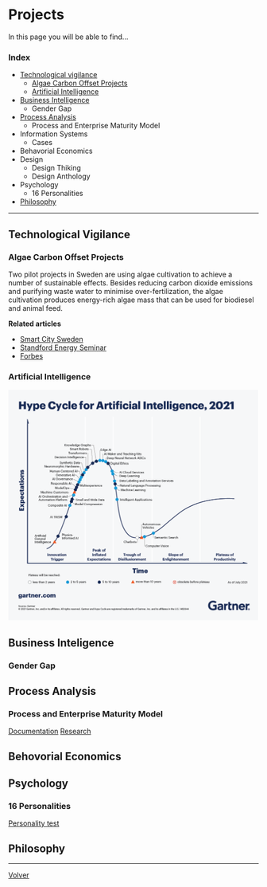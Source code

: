 # Projects

In this page you will be able to find...

### Index
* [Technological vigilance](#tech_vigilance)
  * [Algae Carbon Offset Projects](#algae)
  * [Artificial Intelligence](#ai)
* [Business Intelligence](#bi)
  * Gender Gap 
* [Process Analysis]()
  * Process and Enterprise Maturity Model 
* Information Systems
  * Cases 
* Behavorial Economics
* Design
  * Design Thiking 
  * Design Anthology
* Psychology
  * 16 Personalities 
* [Philosophy]()


----


## Technological Vigilance <a name="tech_vigilance"></a>

### Algae Carbon Offset Projects <a name="algae"></a>
Two pilot projects in Sweden are using algae cultivation to achieve a number of sustainable effects. Besides reducing carbon dioxide emissions and purifying waste water to minimise over-fertilization, the algae cultivation produces energy-rich algae mass that can be used for biodiesel and animal feed. 

**Related articles** <a name="ai"></a>
* [Smart City Sweden](https://smartcitysweden.com/best-practice/300/algae-projects-reduction-of-co2-and-production-of-biomass-is-climate-win-win/)
* [Standford Energy Seminar](https://youtu.be/64clWE7AfLg)
* [Forbes](https://www.forbes.com/sites/jeffmcmahon/2019/05/28/algae-single-celled-savior-of-the-climate-crisis/?sh=77ec9a2b55df)

### Artificial Intelligence
<img src="./assets/img/HypeCycleAI.png">


## Business Inteligence <a name="bi"></a>
### Gender Gap

## Process Analysis
### Process and Enterprise Maturity Model
[Documentation](http://www.hammerandco.com/pemm.htm)
[Research](https://www.researchgate.net/publication/265220113_Michael_Hammer%27s_Process_and_Enterprise_Maturity_Model)


## Behovorial Economics


## Psychology
### 16 Personalities 
[Personality test](https://www.16personalities.com/free-personality-test)

## Philosophy

------
[Volver](./)
